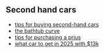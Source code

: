 ## Second hand cars

- [tips for buying second-hand cars](cars/second_hand/tips_for_buying_second_hand_cars.md)
- [the bathtub curve](cars/second_hand/the_bathtub_curve.md)
- [tips for purchasing a prius](cars/second_hand/tips_for_purchasing_a_prius.md)
- [what car to get in 2025 with $13k](cars/second_hand/what_car_to_get_in_2025_with_13k.md)
